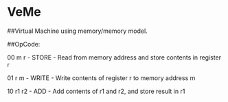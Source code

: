 # VeMe
##Virtual Machine using memory/memory model.

##OpCode:

00 m r - STORE - Read from memory address and store contents in register r

01 r m - WRITE - Write contents of register r to memory address m

10 r1 r2 - ADD - Add contents of r1 and r2, and store result in r1